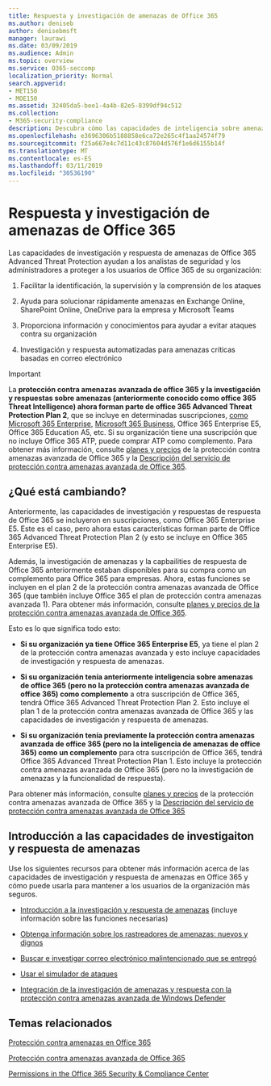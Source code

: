 ```yaml
---
title: Respuesta y investigación de amenazas de Office 365
ms.author: deniseb
author: denisebmsft
manager: laurawi
ms.date: 03/09/2019
ms.audience: Admin
ms.topic: overview
ms.service: O365-seccomp
localization_priority: Normal
search.appverid:
- MET150
- MOE150
ms.assetid: 32405da5-bee1-4a4b-82e5-8399df94c512
ms.collection:
- M365-security-compliance
description: Descubra cómo las capacidades de inteligencia sobre amenazas de Office 365 Advanced Threat Protection pueden ayudarle a investigar amenazas contra su organización, responder a malware, phishing y otros ataques que Office 365 ha detectado en su nombre y buscar amenazas indicadores.
ms.openlocfilehash: e3696306b5188858e6ca72e265c4f1aa24574f79
ms.sourcegitcommit: f25a667e4c7d11c43c87604d576f1e6d6155b14f
ms.translationtype: MT
ms.contentlocale: es-ES
ms.lasthandoff: 03/11/2019
ms.locfileid: "30536190"
---
```

# <a name="office-365-threat-investigation-and-response"></a>Respuesta y investigación de amenazas de Office 365

Las capacidades de investigación y respuesta de amenazas de Office 365 Advanced Threat Protection ayudan a los analistas de seguridad y los administradores a proteger a los usuarios de Office 365 de su organización:
  
1. Facilitar la identificación, la supervisión y la comprensión de los ataques
    
2. Ayuda para solucionar rápidamente amenazas en Exchange Online, SharePoint Online, OneDrive para la empresa y Microsoft Teams
    
3. Proporciona información y conocimientos para ayudar a evitar ataques contra su organización

4. Investigación y respuesta automatizadas para amenazas críticas basadas en correo electrónico
    
> [!IMPORTANT]
> La **protección contra amenazas avanzada de office 365 y la investigación y respuestas sobre amenazas (anteriormente conocido como office 365 Threat Intelligence) ahora forman parte de office 365 Advanced Threat Protection Plan 2**, que se incluye en determinadas suscripciones, [como Microsoft 365 Enterprise](https://www.microsoft.com/microsoft-365/enterprise/home), [Microsoft 365 Business](https://www.microsoft.com/microsoft-365/business), Office 365 Enterprise E5, Office 365 Education A5, etc. Si su organización tiene una suscripción que no incluye Office 365 ATP, puede comprar ATP como complemento. Para obtener más información, consulte [planes y precios](https://products.office.com/exchange/advance-threat-protection) de la protección contra amenazas avanzada de Office 365 y la [Descripción del servicio de protección contra amenazas avanzada de Office 365](https://docs.microsoft.com/office365/servicedescriptions/office-365-advanced-threat-protection-service-description#whats-new-in-office-365-advanced-threat-protection-atp). 
  
## <a name="whats-changing"></a>¿Qué está cambiando?

Anteriormente, las capacidades de investigación y respuestas de respuesta de Office 365 se incluyeron en suscripciones, como Office 365 Enterprise E5. Este es el caso, pero ahora estas características forman parte de Office 365 Advanced Threat Protection Plan 2 (y esto se incluye en Office 365 Enterprise E5). 

Además, la investigación de amenazas y la capbailities de respuesta de Office 365 anteriormente estaban disponibles para su compra como un complemento para Office 365 para empresas. Ahora, estas funciones se incluyen en el plan 2 de la protección contra amenazas avanzada de Office 365 (que también incluye Office 365 el plan de protección contra amenazas avanzada 1). Para obtener más información, consulte [planes y precios de la protección contra amenazas avanzada de Office 365](https://products.office.com/exchange/advance-threat-protection).

Esto es lo que significa todo esto:

- **Si su organización ya tiene Office 365 Enterprise E5**, ya tiene el plan 2 de la protección contra amenazas avanzada y esto incluye capacidades de investigación y respuesta de amenazas.

- **Si su organización tenía anteriormente inteligencia sobre amenazas de office 365 (pero no la protección contra amenazas avanzada de office 365) como complemento** a otra suscripción de Office 365, tendrá Office 365 Advanced Threat Protection Plan 2. Esto incluye el plan 1 de la protección contra amenazas avanzada de Office 365 y las capacidades de investigación y respuesta de amenazas. 

- **Si su organización tenía previamente la protección contra amenazas avanzada de office 365 (pero no la inteligencia de amenazas de office 365) como un complemento** para otra suscripción de Office 365, tendrá Office 365 Advanced Threat Protection Plan 1. Esto incluye la protección contra amenazas avanzada de Office 365 (pero no la investigación de amenazas y la funcionalidad de respuesta).

Para obtener más información, consulte [planes y precios](https://products.office.com/exchange/advance-threat-protection) de la protección contra amenazas avanzada de Office 365 y la [Descripción del servicio de protección contra amenazas avanzada de Office 365](https://docs.microsoft.com/office365/servicedescriptions/office-365-advanced-threat-protection-service-description#whats-new-in-office-365-advanced-threat-protection-atp)

## <a name="get-started-with-threat-investigaiton-and-response-capabilities"></a>Introducción a las capacidades de investigaiton y respuesta de amenazas

Use los siguientes recursos para obtener más información acerca de las capacidades de investigación y respuesta de amenazas en Office 365 y cómo puede usarla para mantener a los usuarios de la organización más seguros.
  
- [Introducción a la investigación y respuesta de amenazas](get-started-with-ti.md) (incluye información sobre las funciones necesarias) 
    
- [Obtenga información sobre los rastreadores de amenazas: nuevos y dignos](threat-trackers.md)
    
- [Buscar e investigar correo electrónico malintencionado que se entregó](investigate-malicious-email-that-was-delivered.md)
    
- [Usar el simulador de ataques](attack-simulator.md)
    
- [Integración de la investigación de amenazas y respuesta con la protección contra amenazas avanzada de Windows Defender](integrate-office-365-ti-with-wdatp.md)
    
## <a name="related-topics"></a>Temas relacionados

[Protección contra amenazas en Office 365](protect-against-threats.md)
  
[Protección contra amenazas avanzada de Office 365](office-365-atp.md)
  
[Permissions in the Office 365 Security &amp; Compliance Center](permissions-in-the-security-and-compliance-center.md)
 
